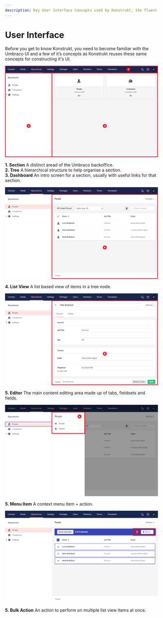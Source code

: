 ```yaml
---
description: Key User Interface Concepts used by Konstrukt, the fluent administration panel builder for Umbraco.
---
```


# User Interface

Before you get to know Konstrukt, you need to become familiar with the Umbraco UI and a few of it’s concepts as Konstrukt reuses these same concepts for constructing it's UI.

![Sections, Trees and Dashboards](../images/ui_01.png)

**1. Section** A distinct aread of the Umbraco backoffice.  
**2. Tree** A hierarchical structure to help organise a section.  
**3. Dashboard** An intro screen for a section, usually with useful links for that section.  

![List View](../images/ui_02.png)

**4. List View** A list based view of items in a tree node.

![Editor](../images/ui_03.png)

**5. Editor** The main content editing area made up of tabs, fieldsets and fields.

![Menu Item](../images/ui_04.png)

**5. Menu Item** A context menu item + action.

![Bulk Action](../images/ui_05.png)

**5. Bulk Action** An action to perform on multiple list view items at once.